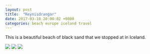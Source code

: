 ```yaml
---
layout: post
title:  "Reynisdrangar"
date: 2017-03-10 20:00:02 +0000
categories: beach europe iceland travel
---
```


This is a beautiful beach of black sand that we stopped at in Iceland.

<img src="https://sa220030efa07d.blob.core.windows.net/images/2019/07/img_20170311_160839.jpg">

<img src="https://sa220030efa07d.blob.core.windows.net/images/2019/07/img_20170311_160841.jpg">

<img src="https://sa220030efa07d.blob.core.windows.net/images/2019/07/img_20170311_160832.jpg">
